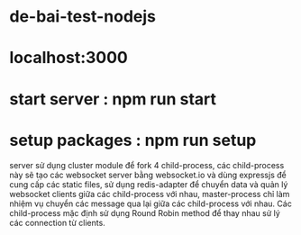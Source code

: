 # de-bai-test-nodejs

# localhost:3000

# start server : npm run start

# setup packages : npm run setup

server sử dụng cluster module để fork 4 child-process, các child-process này sẽ tạo các websocket server bằng websocket.io
và dùng expressjs để cung cấp các static files, sử dụng redis-adapter để chuyển data và quản lý websocket clients giữa các
child-process với nhau, master-process chỉ làm nhiệm vụ chuyển các message qua lại giữa các child-process với nhau.
Các child-process mặc định sử dụng Round Robin method để thay nhau sử lý các connection từ clients.

